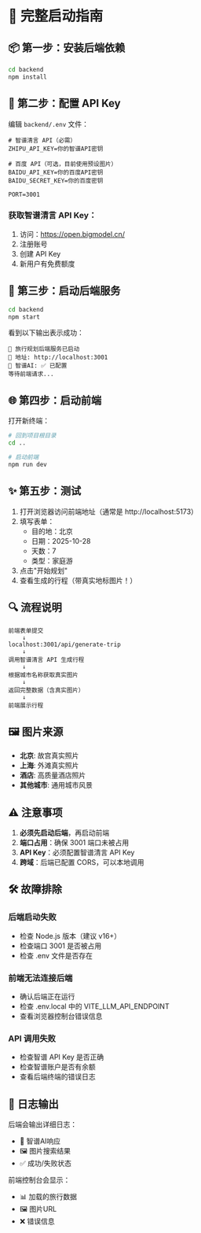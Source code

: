 # 🚀 完整启动指南

## 📦 第一步：安装后端依赖

```bash
cd backend
npm install
```

## 🔑 第二步：配置 API Key

编辑 `backend/.env` 文件：

```env
# 智谱清言 API（必需）
ZHIPU_API_KEY=你的智谱API密钥

# 百度 API（可选，目前使用预设图片）
BAIDU_API_KEY=你的百度API密钥
BAIDU_SECRET_KEY=你的百度密钥

PORT=3001
```

### 获取智谱清言 API Key：
1. 访问：https://open.bigmodel.cn/
2. 注册账号
3. 创建 API Key
4. 新用户有免费额度

## 🎯 第三步：启动后端服务

```bash
cd backend
npm start
```

看到以下输出表示成功：
```
🚀 旅行规划后端服务已启动
📍 地址: http://localhost:3001
🤖 智谱AI: ✅ 已配置
等待前端请求...
```

## 🌐 第四步：启动前端

打开新终端：

```bash
# 回到项目根目录
cd ..

# 启动前端
npm run dev
```

## ✨ 第五步：测试

1. 打开浏览器访问前端地址（通常是 http://localhost:5173）
2. 填写表单：
   - 目的地：北京
   - 日期：2025-10-28
   - 天数：7
   - 类型：家庭游
3. 点击"开始规划"
4. 查看生成的行程（带真实地标图片！）

## 🔍 流程说明

```
前端表单提交
    ↓
localhost:3001/api/generate-trip
    ↓
调用智谱清言 API 生成行程
    ↓
根据城市名称获取真实图片
    ↓
返回完整数据（含真实图片）
    ↓
前端展示行程
```

## 🖼️ 图片来源

- **北京**: 故宫真实照片
- **上海**: 外滩真实照片  
- **酒店**: 高质量酒店照片
- **其他城市**: 通用城市风景

## ⚠️ 注意事项

1. **必须先启动后端**，再启动前端
2. **端口占用**：确保 3001 端口未被占用
3. **API Key**：必须配置智谱清言 API Key
4. **跨域**：后端已配置 CORS，可以本地调用

## 🛠️ 故障排除

### 后端启动失败
- 检查 Node.js 版本（建议 v16+）
- 检查端口 3001 是否被占用
- 检查 .env 文件是否存在

### 前端无法连接后端
- 确认后端正在运行
- 检查 .env.local 中的 VITE_LLM_API_ENDPOINT
- 查看浏览器控制台错误信息

### API 调用失败
- 检查智谱 API Key 是否正确
- 检查智谱账户是否有余额
- 查看后端终端的错误日志

## 📝 日志输出

后端会输出详细日志：
- 🤖 智谱AI响应
- 🖼️ 图片搜索结果
- ✅ 成功/失败状态

前端控制台会显示：
- 📊 加载的旅行数据
- 🖼️ 图片URL
- ❌ 错误信息
